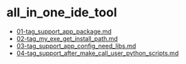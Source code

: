 # all_in_one_ide_tool


- [01-tag_support_app_package.md](./docs/01-tag_support_app_package.md)
- [02-tag_my_exe_get_install_path.md](./docs/02-tag_my_exe_get_install_path.md)
- [03-tag_support_app_config_need_libs.md](./docs/03-tag_support_app_config_need_libs.md)
- [04-tag_support_after_make_call_user_python_scripts.md](./docs/04-tag_support_after_make_call_user_python_scripts.md)


